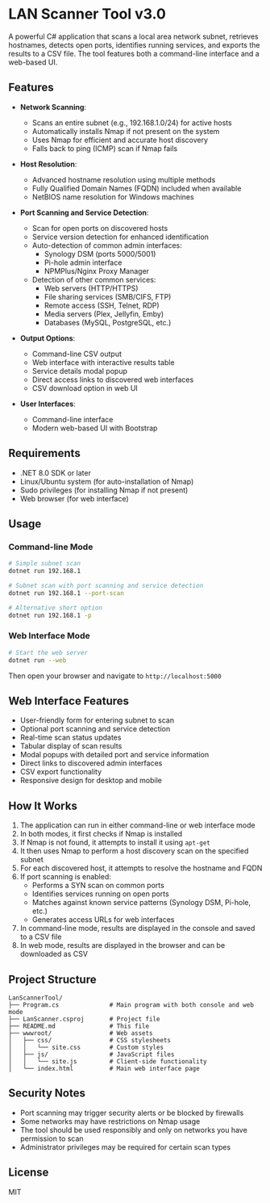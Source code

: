 # LAN Scanner Tool v3.0

A powerful C# application that scans a local area network subnet, retrieves hostnames, detects open ports, identifies running services, and exports the results to a CSV file. The tool features both a command-line interface and a web-based UI.

## Features

- **Network Scanning**:
  - Scans an entire subnet (e.g., 192.168.1.0/24) for active hosts
  - Automatically installs Nmap if not present on the system
  - Uses Nmap for efficient and accurate host discovery
  - Falls back to ping (ICMP) scan if Nmap fails

- **Host Resolution**:
  - Advanced hostname resolution using multiple methods
  - Fully Qualified Domain Names (FQDN) included when available
  - NetBIOS name resolution for Windows machines

- **Port Scanning and Service Detection**:
  - Scan for open ports on discovered hosts
  - Service version detection for enhanced identification
  - Auto-detection of common admin interfaces:
    - Synology DSM (ports 5000/5001)
    - Pi-hole admin interface
    - NPMPlus/Nginx Proxy Manager
  - Detection of other common services:
    - Web servers (HTTP/HTTPS)
    - File sharing services (SMB/CIFS, FTP)
    - Remote access (SSH, Telnet, RDP)
    - Media servers (Plex, Jellyfin, Emby)
    - Databases (MySQL, PostgreSQL, etc.)

- **Output Options**:
  - Command-line CSV output
  - Web interface with interactive results table
  - Service details modal popup
  - Direct access links to discovered web interfaces
  - CSV download option in web UI

- **User Interfaces**:
  - Command-line interface
  - Modern web-based UI with Bootstrap

## Requirements

- .NET 8.0 SDK or later
- Linux/Ubuntu system (for auto-installation of Nmap)
- Sudo privileges (for installing Nmap if not present)
- Web browser (for web interface)

## Usage

### Command-line Mode

```bash
# Simple subnet scan
dotnet run 192.168.1

# Subnet scan with port scanning and service detection
dotnet run 192.168.1 --port-scan

# Alternative short option
dotnet run 192.168.1 -p
```

### Web Interface Mode

```bash
# Start the web server
dotnet run --web
```

Then open your browser and navigate to `http://localhost:5000`

## Web Interface Features

- User-friendly form for entering subnet to scan
- Optional port scanning and service detection
- Real-time scan status updates
- Tabular display of scan results
- Modal popups with detailed port and service information
- Direct links to discovered admin interfaces
- CSV export functionality
- Responsive design for desktop and mobile

## How It Works

1. The application can run in either command-line or web interface mode
2. In both modes, it first checks if Nmap is installed
3. If Nmap is not found, it attempts to install it using `apt-get`
4. It then uses Nmap to perform a host discovery scan on the specified subnet
5. For each discovered host, it attempts to resolve the hostname and FQDN
6. If port scanning is enabled:
   - Performs a SYN scan on common ports
   - Identifies services running on open ports
   - Matches against known service patterns (Synology DSM, Pi-hole, etc.)
   - Generates access URLs for web interfaces
7. In command-line mode, results are displayed in the console and saved to a CSV file
8. In web mode, results are displayed in the browser and can be downloaded as CSV

## Project Structure

```
LanScannerTool/
├── Program.cs              # Main program with both console and web mode
├── LanScanner.csproj       # Project file
├── README.md               # This file
├── wwwroot/                # Web assets
│   ├── css/                # CSS stylesheets
│   │   └── site.css        # Custom styles
│   ├── js/                 # JavaScript files
│   │   └── site.js         # Client-side functionality
│   └── index.html          # Main web interface page
```

## Security Notes

- Port scanning may trigger security alerts or be blocked by firewalls
- Some networks may have restrictions on Nmap usage
- The tool should be used responsibly and only on networks you have permission to scan
- Administrator privileges may be required for certain scan types

## License

MIT 
